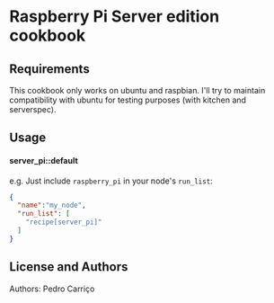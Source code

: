 Raspberry Pi Server edition cookbook
=====================

Requirements
------------
This cookbook only works on ubuntu and raspbian.
I'll try to maintain compatibility with ubuntu for testing purposes (with kitchen and serverspec).

Usage
-----
#### server_pi::default
e.g.
Just include `raspberry_pi` in your node's `run_list`:

```json
{
  "name":"my_node",
  "run_list": [
    "recipe[server_pi]"
  ]
}
```

License and Authors
-------------------
Authors: Pedro Carriço
